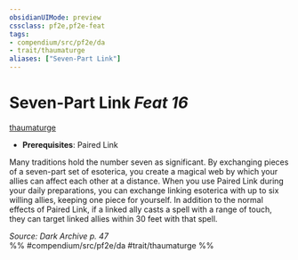 ```yaml
---
obsidianUIMode: preview
cssclass: pf2e,pf2e-feat
tags:
- compendium/src/pf2e/da
- trait/thaumaturge
aliases: ["Seven-Part Link"]
---
```

# Seven-Part Link  *Feat 16*  
[thaumaturge](/rules/traits/thaumaturge-da.md)  

- **Prerequisites**: Paired Link

Many traditions hold the number seven as significant. By exchanging pieces of a seven-part set of esoterica, you create a magical web by which your allies can affect each other at a distance. When you use Paired Link during your daily preparations, you can exchange linking esoterica with up to six willing allies, keeping one piece for yourself. In addition to the normal effects of Paired Link, if a linked ally casts a spell with a range of touch, they can target linked allies within 30 feet with that spell.

*Source: Dark Archive p. 47*  
%% #compendium/src/pf2e/da #trait/thaumaturge %%